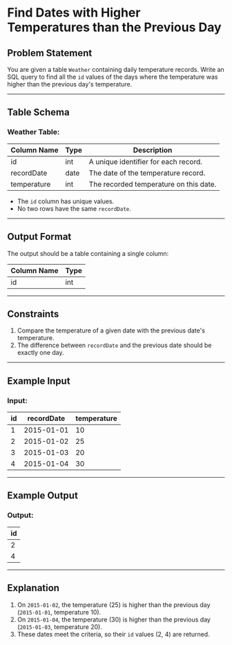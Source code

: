 # Find Dates with Higher Temperatures than the Previous Day

## Problem Statement
You are given a table `Weather` containing daily temperature records. Write an SQL query to find all the `id` values of the days where the temperature was higher than the previous day's temperature.

---

## Table Schema

### Weather Table:
| Column Name   | Type    | Description                              |
|---------------|---------|------------------------------------------|
| id            | int     | A unique identifier for each record.    |
| recordDate    | date    | The date of the temperature record.     |
| temperature   | int     | The recorded temperature on this date.  |

- The `id` column has unique values.
- No two rows have the same `recordDate`.

---

## Output Format
The output should be a table containing a single column:

| Column Name | Type |
|-------------|------|
| id          | int  |

---

## Constraints
1. Compare the temperature of a given date with the previous date's temperature.
2. The difference between `recordDate` and the previous date should be exactly one day.

---

## Example Input

### Input:

| id | recordDate | temperature |
|----|------------|-------------|
| 1  | 2015-01-01 | 10          |
| 2  | 2015-01-02 | 25          |
| 3  | 2015-01-03 | 20          |
| 4  | 2015-01-04 | 30          |

---

## Example Output

### Output:
| id  |
|-----|
| 2   |
| 4   |

---

## Explanation
1. On `2015-01-02`, the temperature (25) is higher than the previous day (`2015-01-01`, temperature 10).
2. On `2015-01-04`, the temperature (30) is higher than the previous day (`2015-01-03`, temperature 20).
3. These dates meet the criteria, so their `id` values (2, 4) are returned.

